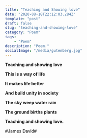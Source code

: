 ```yaml
---
title: "Teaching and Showing love"
date: "2020-08-18T22:12:03.284Z"
template: "post"
draft: false
slug: "teaching-and-showing-love"
category: "Poem"
tags:
    - "Poem"
description: "Poem."
socialImage: "/media/gutenberg.jpg"
---
```


**Teaching and showing love**

**This is a way of life**

**It makes life better**

**And build unity in society**

**The sky weep water rain**

**The ground births plants**

**Teaching and showing love.**

#James David#
